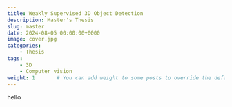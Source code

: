 ```yaml
---
title: Weakly Supervised 3D Object Detection
description: Master's Thesis
slug: master
date: 2024-08-05 00:00:00+0000
image: cover.jpg
categories:
    - Thesis
tags:
    - 3D
    - Computer vision
weight: 1       # You can add weight to some posts to override the default sorting (date descending)
---
```


hello
